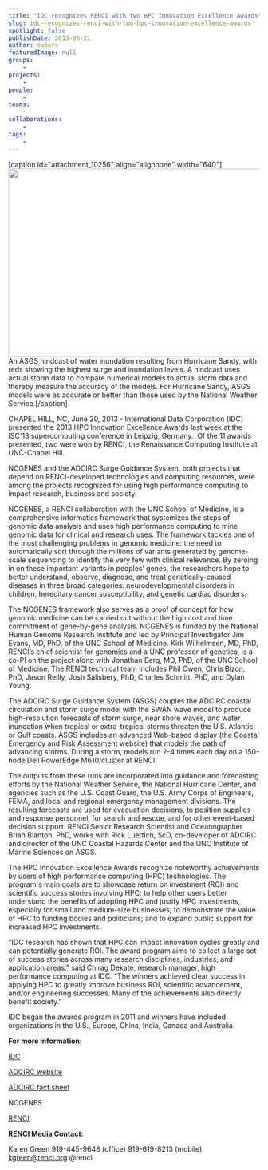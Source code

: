 ```yaml
---
title: "IDC recognizes RENCI with two HPC Innovation Excellence Awards"
slug: idc-recognizes-renci-with-two-hpc-innovation-excellence-awards
spotlight: false
publishDate: 2013-06-21
author: subers
featuredImage: null
groups:
    - 
projects:
    - 
people:
    - 
teams: 
    - 
collaborations:
    - 
tags:
    - 
---
```

[caption id="attachment_10256" align="alignnone" width="640"]<img class=" wp-image-12067 " title="Sandy_2-hindcast" src="https://www.renci.org/wp-content/uploads/2013/06/Sandy_2-hindcast-630x371.jpg" alt="" width="640" height="377" /> An ASGS hindcast of water inundation resulting from Hurricane Sandy, with reds showing the highest surge and inundation levels. A hindcast uses actual storm data to compare numerical models to actual storm data and thereby measure the accuracy of the models. For Hurricane Sandy, ASGS models were as accurate or better than those used by the National Weather Service.[/caption]
<p style="text-align: left;">CHAPEL HILL, NC, June 20, 2013 - International Data Corporation (IDC) presented the 2013 HPC Innovation Excellence Awards last week at the ISC'13 supercomputing conference in Leipzig, Germany.  Of the 11 awards presented, two were won by RENCI, the Renaissance Computing Institute at UNC-Chapel Hill.</p>
NCGENES and the ADCIRC Surge Guidance System, both projects that depend on RENCI-developed technologies and computing resources, were among the projects recognized for using high performance computing to impact research, business and society.
<p style="text-align: left;"><!--more--></p>
<p style="text-align: left;">NCGENES, a RENCI collaboration with the UNC School of Medicine, is a comprehensive informatics framework that systemizes the steps of genomic data analysis and uses high performance computing to mine genomic data for clinical and research uses. The framework tackles one of the most challenging problems in genomic medicine: the need to automatically sort through the millions of variants generated by genome-scale sequencing to identify the very few with clinical relevance. By zeroing in on these important variants in peoples’ genes, the researchers hope to better understand, observe, diagnose, and treat genetically-caused diseases in three broad categories: neurodevelopmental disorders in children, hereditary cancer susceptibility, and genetic cardiac disorders.</p>
<p style="text-align: left;">The NCGENES framework also serves as a proof of concept for how genomic medicine can be carried out without the high cost and time commitment of gene-by-gene analysis. NCGENES is funded by the National Human Genome Research Institute and led by Principal Investigator Jim Evans, MD, PhD, of the UNC School of Medicine. Kirk Wilhelmsen, MD, PhD, RENCI’s chief scientist for genomics and a UNC professor of genetics, is a co-PI on the project along with Jonathan Berg, MD, PhD, of the UNC School of Medicine. The RENCI technical team includes Phil Owen, Chris Bizon, PhD, Jason Reilly, Josh Salisbery, PhD, Charles Schmitt, PhD, and Dylan Young.</p>
<p style="text-align: left;">The ADCIRC Surge Guidance System (ASGS) couples the ADCIRC coastal circulation and storm surge model with the SWAN wave model to produce high-resolution forecasts of storm surge, near shore waves, and water inundation when tropical or extra-tropical storms threaten the U.S. Atlantic or Gulf coasts. ASGS includes an advanced Web-based display (the Coastal Emergency and Risk Assessment website) that models the path of advancing storms. During a storm, models run 2-4 times each day on a 150-node Dell PowerEdge M610/cluster at RENCI.</p>
<p style="text-align: left;">The outputs from these runs are incorporated into guidance and forecasting efforts by the National Weather Service, the National Hurricane Center, and agencies such as the U.S. Coast Guard, the U.S. Army Corps of Engineers, FEMA, and local and regional emergency management divisions. The resulting forecasts are used for evacuation decisions, to position supplies and response personnel, for search and rescue, and for other event-based decision support. RENCI Senior Research Scientist and Oceanographer Brian Blanton, PhD, works with Rick Luettich, ScD, co-developer of ADCIRC and director of the UNC Coastal Hazards Center and the UNC Institute of Marine Sciences on ASGS.</p>
<p style="text-align: left;">The HPC Innovation Excellence Awards recognize noteworthy achievements by users of high performance computing (HPC) technologies. The program's main goals are to showcase return on investment (ROI) and scientific success stories involving HPC; to help other users better understand the benefits of adopting HPC and justify HPC investments, especially for small and medium-size businesses; to demonstrate the value of HPC to funding bodies and politicians; and to expand public support for increased HPC investments.</p>
<p style="text-align: left;">"IDC research has shown that HPC can impact innovation cycles greatly and can potentially generate ROI. The award program aims to collect a large set of success stories across many research disciplines, industries, and application areas," said Chirag Dekate, research manager, high performance computing at IDC. "The winners achieved clear success in applying HPC to greatly improve business ROI, scientific advancement, and/or engineering successes. Many of the achievements also directly benefit society."</p>
IDC began the awards program in 2011 and winners have included organizations in the U.S., Europe, China, India, Canada and Australia.
<p style="text-align: left;"><strong>For more information:</strong></p>
<p style="text-align: left;"><a href="http://www.idc.com/" target="_blank">IDC</a></p>
<p style="text-align: left;"><a href="http://adcirc.org/" target="_blank">ADCIRC website</a></p>
<p style="text-align: left;"><a href="https://www.renci.org/wp-content/uploads/2013/06/ADCIRC-fact-sheet.pdf" target="_blank">ADCIRC fact sheet</a></p>
<p style="text-align: left;">NCGENES</p>
<p style="text-align: left;"><a href="https://www.renci.org/" target="_blank">RENCI</a></p>
<p style="text-align: left;"><strong>RENCI Media Contact:</strong></p>
<p style="text-align: left;">Karen Green
919-445-9648 (office)
919-619-8213 (mobile)
<a href="mailto:kgreen@renci.org">kgreen@renci.org</a>
@renci</p>
<p style="text-align: left;"></p>
